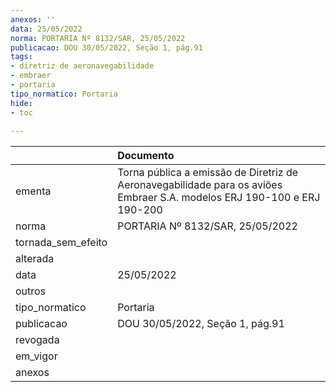 ```yaml
---
anexos: ''
data: 25/05/2022
norma: PORTARIA Nº 8132/SAR, 25/05/2022
publicacao: DOU 30/05/2022, Seção 1, pág.91
tags:
- diretriz de aeronavegabilidade
- embraer
- portaria
tipo_normatico: Portaria
hide: 
- toc 
 
---
```


|                    | Documento                                                                                                               |
|:-------------------|:------------------------------------------------------------------------------------------------------------------------|
| ementa             | Torna pública a emissão de Diretriz de Aeronavegabilidade para os aviões Embraer S.A. modelos ERJ 190-100 e ERJ 190-200 |
| norma              | PORTARIA Nº 8132/SAR, 25/05/2022                                                                                        |
| tornada_sem_efeito |                                                                                                                         |
| alterada           |                                                                                                                         |
| data               | 25/05/2022                                                                                                              |
| outros             |                                                                                                                         |
| tipo_normatico     | Portaria                                                                                                                |
| publicacao         | DOU 30/05/2022, Seção 1, pág.91                                                                                         |
| revogada           |                                                                                                                         |
| em_vigor           |                                                                                                                         |
| anexos             |                                                                                                                         |